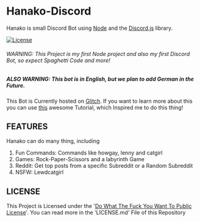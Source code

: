 # Hanako-Discord
Hanako is small Discord Bot using [Node](https://nodejs.org/) and the [Discord.js](https://discord.js.org) library.

[![License](https://img.shields.io/github/license/Fisch03/FischisDiscordBot.svg)](https://github.com/Fisch03/FischisDiscordBot/blob/master/LICENSE.md)

###### WARNING: This Project is my first Node project and also my first Discord Bot, so expect Spaghetti Code and more!

##### ALSO WARNING: This bot is in English, but we plan to add German in the Future.

This Bot is Currently hosted on [Glitch](https://glitch.com/). If you want to learn more about this you can use [this](https://anidiots.guide/other-guides/hosting-on-glitch) awesome Tutorial, which 
Inspired me to do this thing!

## FEATURES
Hanako can do many thing, including
1. Fun Commands: Commands like howgay, lenny and catgirl
2. Games: Rock-Paper-Scissors and a labyrinth Game
3. Reddit: Get top posts from a specific Subreddit or a Random Subreddit
4. NSFW: Lewdcatgirl

## LICENSE

This Project is Licensed under the '[Do What The Fuck You Want To Public License](http://www.wtfpl.net/)'. You can read more in the 'LICENSE.md' File of this Repository
